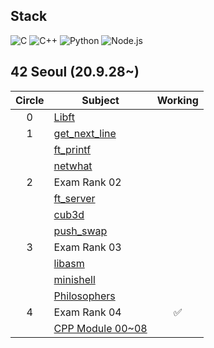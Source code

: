 <!--
**sujeon42/sujeon42** is a ✨ _special_ ✨ repository because its `README.md` (this file) appears on your GitHub profile.

Here are some ideas to get you started:
-->

## Stack
<img alt="C" src="https://img.shields.io/badge/C-A8B9CC?style=for-the-badge&logo=C&logoColor=white"/></a>
<img alt="C++" src="https://img.shields.io/badge/C++-00599C?style=for-the-badge&logo=C%2B%2B&logoColor=white"/></a>
<img alt="Python" src ="https://img.shields.io/badge/Python-3766AB?style=for-the-badge&logo=Python&logoColor=white"/></a>
<img alt="Node.js" src ="https://img.shields.io/badge/Node.js-339933?style=for-the-badge&logo=Node.js&logoColor=white"/></a>


## 42 Seoul (20.9.28~)
| Circle | Subject | Working |
| :--: | --- | :--: |
| 0 | [Libft](https://github.com/sujeon42/libft.git)                  |    |
| 1 | [get_next_line](https://github.com/sujeon42/get_next_line.git)  |    |
|   | [ft_printf](https://github.com/sujeon42/ft_printf.git)          |    |
|   | [netwhat](https://github.com/sujeon42/netwhat.git)              |    |
| 2 | Exam Rank 02                                                    |    |
|   | [ft_server](https://github.com/sujeon42/ft_server.git)          |    |
|   | [cub3d](https://github.com/sujeon42/cub3d.git)                  |    |
|   | [push_swap](https://github.com/sujeon42/push_swap.git)          |    |
| 3 | Exam Rank 03                                                    |    |
|   | [libasm](https://github.com/sujeon42/libasm.git)                |    |
|   | [minishell](https://github.com/sujeon42/minishell_and_malatang) |    |
|   | [Philosophers](https://github.com/sujeon42/philosophers)        |    |
| 4 | Exam Rank 04                                                    | ✅ |
|   | [CPP Module 00~08](https://github.com/42sujeon/cpp)             |    |
